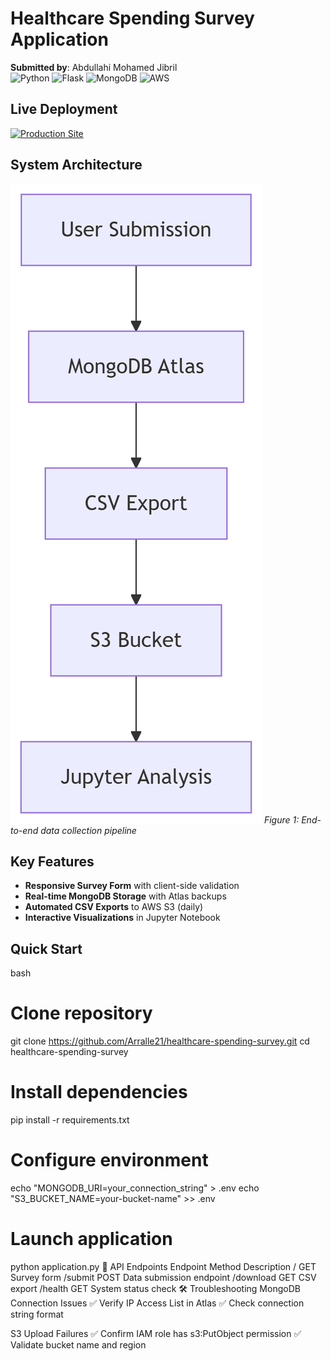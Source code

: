 # Healthcare Spending Survey Application  
**Submitted by**: Abdullahi Mohamed Jibril  
![Python](https://img.shields.io/badge/Python-3.11%2B-blue) 
![Flask](https://img.shields.io/badge/Flask-2.3.2-green) 
![MongoDB](https://img.shields.io/badge/MongoDB-Atlas-brightgreen) 
![AWS](https://img.shields.io/badge/AWS-EB-orange)

##  Live Deployment
[![Production Site](https://img.shields.io/badge/Production-Live_Site-blue)](http://healthcare-survey-new.eba-q77ahvcn.us-west-2.elasticbeanstalk.com)

##  System Architecture
![Healthcare Data Flow Diagram](docs/assets/data_flow.png)
*Figure 1: End-to-end data collection pipeline*

## Key Features
- **Responsive Survey Form** with client-side validation
- **Real-time MongoDB Storage** with Atlas backups
- **Automated CSV Exports** to AWS S3 (daily)
- **Interactive Visualizations** in Jupyter Notebook

## Quick Start
bash
# Clone repository
git clone https://github.com/Arralle21/healthcare-spending-survey.git
cd healthcare-spending-survey

# Install dependencies
pip install -r requirements.txt

# Configure environment
echo "MONGODB_URI=your_connection_string" > .env
echo "S3_BUCKET_NAME=your-bucket-name" >> .env

# Launch application
python application.py
🔧 API Endpoints
Endpoint	Method	Description
/	GET	Survey form
/submit	POST	Data submission endpoint
/download	GET	CSV export
/health	GET	System status check
🛠 Troubleshooting
MongoDB Connection Issues
✅ Verify IP Access List in Atlas
✅ Check connection string format

S3 Upload Failures
✅ Confirm IAM role has s3:PutObject permission
✅ Validate bucket name and region
